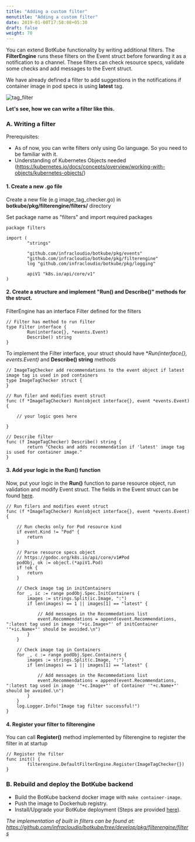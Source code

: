 ```yaml
---
title: "Adding a custom filter"
menutitle: "Adding a custom filter"
date: 2019-01-08T17:58:08+05:30
draft: false
weight: 70
---
```


You can extend BotKube functionality by writing additional filters. The **FilterEngine** runs these filters on the Event struct before forwarding it as a notification to a channel. These filters can check resource specs, validate some checks and add messages to the Event struct. 

We have already defined a filter to add suggestions in the notifications if container image in pod specs is using **latest** tag.

![tag_filter](/images/tag_filter_sh.png)

**Let's see, how we can write a filter like this.**

### A. Writing a filter
Prerequisites:

- As of now, you can write filters only using Go language. So you need to be familiar with it.
- Understanding of Kubernetes Objects needed (https://kubernetes.io/docs/concepts/overview/working-with-objects/kubernetes-objects/)

#### 1. Create a new .go file
Create a new file (e.g image_tag_checker.go) in **botkube/pkg/filterengine/filters/** directory

Set package name as "filters" and import required packages

```
package filters

import (
        "strings"

        "github.com/infracloudio/botkube/pkg/events"
        "github.com/infracloudio/botkube/pkg/filterengine"
        log "github.com/infracloudio/botkube/pkg/logging"

        apiV1 "k8s.io/api/core/v1"
)
```

#### 2. Create a structure and implement "Run() and Describe()" methods for the struct.

FilterEngine has an interface Filter defined for the filters

```
// Filter has method to run filter
type Filter interface {
        Run(interface{}, *events.Event)
        Describe() string
}
```

To implement the Filter interface, your struct should have **Run(interface{}, *events.Event)** and **Describe() string** methods

```
// ImageTagChecker add recommendations to the event object if latest image tag is used in pod containers
type ImageTagChecker struct {
}

// Run filer and modifies event struct
func (f *ImageTagChecker) Run(object interface{}, event *events.Event) {

	// your logic goes here

}

// Describe filter
func (f ImageTagChecker) Describe() string {
        return "Checks and adds recommendation if 'latest' image tag is used for container image."
}
```

#### 3. Add your logic in the Run() function
Now, put your logic in the **Run()** function to parse resource object, run validation and modify Event struct. The fields in the Event struct can be found [here](https://github.com/infracloudio/botkube/blob/master/pkg/events/events.go#L31).

```
// Run filers and modifies event struct
func (f *ImageTagChecker) Run(object interface{}, event *events.Event) {

	// Run checks only for Pod resource kind
	if event.Kind != "Pod" {
		return
	}

	// Parse resource specs object
	// https://godoc.org/k8s.io/api/core/v1#Pod
	podObj, ok := object.(*apiV1.Pod)
	if !ok {
		return
	}

	// Check image tag in initContainers
	for _, ic := range podObj.Spec.InitContainers {
		images := strings.Split(ic.Image, ":")
		if len(images) == 1 || images[1] == "latest" {

			// Add messages in the Recommedations list
			event.Recommendations = append(event.Recommendations, ":latest tag used in image '"+ic.Image+"' of initContainer '"+ic.Name+"' should be avoided.\n")
		}
	}

	// Check image tag in Containers
	for _, c := range podObj.Spec.Containers {
		images := strings.Split(c.Image, ":")
		if len(images) == 1 || images[1] == "latest" {

			// Add messages in the Recommedations list
			event.Recommendations = append(event.Recommendations, ":latest tag used in image '"+c.Image+"' of Container '"+c.Name+"' should be avoided.\n")
		}
	}
	log.Logger.Info("Image tag filter successful!")
}
```
#### 4. Register your filter to filterengine
You can call **Register()** method implemented by filterengine to register the filter in at startup

```
// Register the filter
func init() {
        filterengine.DefaultFilterEngine.Register(ImageTagChecker{})
}

```

### B. Rebuild and deploy the BotKube backend

- Build the BotKube backend docker image with `make container-image`.
- Push the image to Dockerhub registry.
- Install/Upgrade your BotKube deployment (Steps are provided [here](/installation)).

_The implementation of built in filters can be found at: https://github.com/infracloudio/botkube/tree/develop/pkg/filterengine/filters_
